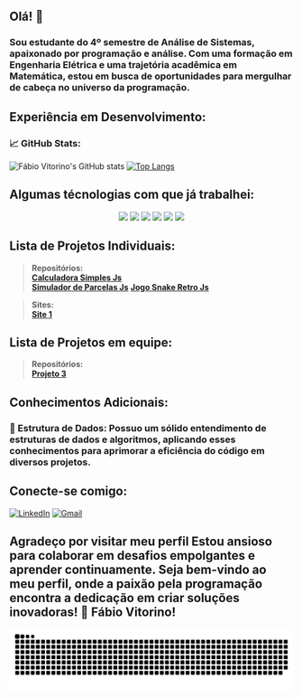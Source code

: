 ## Olá! 👋 

### Sou estudante do 4º semestre de Análise de Sistemas, apaixonado por programação e análise. Com uma formação em Engenharia Elétrica e uma trajetória acadêmica em Matemática, estou em busca de oportunidades para mergulhar de cabeça no universo da programação. 

## Experiência em Desenvolvimento:

### <b>📈 GitHub Stats:</b>
![Fábio Vitorino's GitHub stats](https://github-readme-stats.vercel.app/api?username=fabiovitorino97&show_icons=true&theme=vue-dark)
[![Top Langs](https://github-readme-stats.vercel.app/api/top-langs/?username=fabiovitorino97&layout=compact&theme=vue-dark)](https://github.com/anuraghazra/github-readme-stats)


## Algumas técnologias com que já trabalhei:
<p align="center">
  <img src="https://img.shields.io/badge/HTML5-E34F26?style=for-the-badge&logo=html5&logoColor=white"/>
  <img src="https://img.shields.io/badge/CSS3-1572B6?style=for-the-badge&logo=css3&logoColor=white"/>
  <img src="https://img.shields.io/badge/JavaScript-F7DF1E?style=for-the-badge&logo=javascript&logoColor=black"/>
  <img src="https://img.shields.io/badge/MySQL-00000F?style=for-the-badge&logo=mysql&logoColor=white"/>
  <img src="https://img.shields.io/badge/figma-%23F24E1E.svg?style=for-the-badge&logo=figma&logoColor=white">
  <img src="https://img.shields.io/badge/java-%23ED8B00.svg?style=for-the-badge&logo=openjdk&logoColor=white">
</p>


## Lista de Projetos Individuais:
>**Repositórios:**            
>**[Calculadora Simples Js](https://github.com/fabiovitorino97/simple-js-calculator)**          
>**[Simulador de Parcelas Js](https://github.com/fabiovitorino97/js-installment-simulator)**
>**[Jogo Snake Retro Js](https://fabiovitorino97.github.io/js-snake-game)**

>**Sites:**        
>**[Site 1]()**

## Lista de Projetos em equipe:
>**Repositórios:**        
>**[Projeto 3]()**

## Conhecimentos Adicionais:

### 🧠 Estrutura de Dados: Possuo um sólido entendimento de estruturas de dados e algoritmos, aplicando esses conhecimentos para aprimorar a eficiência do código em diversos projetos.

## Conecte-se comigo:
</a>
  <a href="https://https://www.linkedin.com/in/devfabiovitorino/">
  <img alt="LinkedIn" src="https://img.shields.io/badge/linkedin-%230077B5.svg?logo=linkedin&logoColor=white"  title="LinkedIn - Pedro Henrique Mota"/></a>
  <a href="mailto:fabiiovr@gmail.com">
  <img alt="Gmail" src="https://img.shields.io/badge/Gmail-D14836?logo=gmail&logoColor=white"  title="Gmail - Pedro Henrique Mota"/></a>
</p>

## Agradeço por visitar meu perfil Estou ansioso para colaborar em desafios empolgantes e aprender continuamente. Seja bem-vindo ao meu perfil, onde a paixão pela programação encontra a dedicação em criar soluções inovadoras! 🚀 Fábio Vitorino!


![Snake animation](https://raw.githubusercontent.com/Platane/snk/output/github-contribution-grid-snake.svg) 
